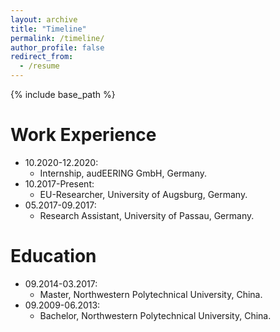 ```yaml
---
layout: archive
title: "Timeline"
permalink: /timeline/
author_profile: false
redirect_from:
  - /resume
---
```


{% include base_path %}

Work Experience
======
* 10.2020-12.2020: 
  * Internship, audEERING GmbH, Germany.
* 10.2017-Present: 
  * EU-Researcher, University of Augsburg, Germany.	
* 05.2017-09.2017: 
  * Research Assistant, University of Passau, Germany.

Education
======
* 09.2014-03.2017:
  * Master, Northwestern Polytechnical University, China.
* 09.2009-06.2013:
  * Bachelor, Northwestern Polytechnical University, China.


